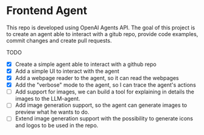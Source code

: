 # Frontend Agent
This repo is developed using OpenAI Agents API. The goal of this project is to create an agent able to interact with a gitub repo, provide code examples, commit changes and create pull requests.


TODO
- [x] Create a simple agent able to interact with a github repo
- [x] Add a simple UI to interact with the agent
- [x] Add a webpage reader to the agent, so it can read the webpages
- [x] Add the "verbose" mode to the agent, so I can trace the agent's actions
- [ ] Add support for images, we can build a tool for explaining in details the images to the LLM-agent.
- [ ] Add image generation support, so the agent can generate images to preview what he wants to do.
- [ ] Extend image generation support with the possibility to generate icons and logos to be used in the repo.